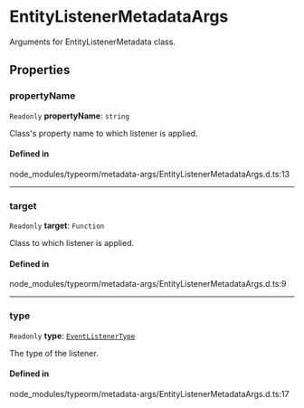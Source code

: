 # EntityListenerMetadataArgs

Arguments for EntityListenerMetadata class.

## Properties

### propertyName

 `Readonly` **propertyName**: `string`

Class's property name to which listener is applied.

#### Defined in

node_modules/typeorm/metadata-args/EntityListenerMetadataArgs.d.ts:13

___

### target

 `Readonly` **target**: `Function`

Class to which listener is applied.

#### Defined in

node_modules/typeorm/metadata-args/EntityListenerMetadataArgs.d.ts:9

___

### type

 `Readonly` **type**: [`EventListenerType`](../index.md#eventlistenertype)

The type of the listener.

#### Defined in

node_modules/typeorm/metadata-args/EntityListenerMetadataArgs.d.ts:17
